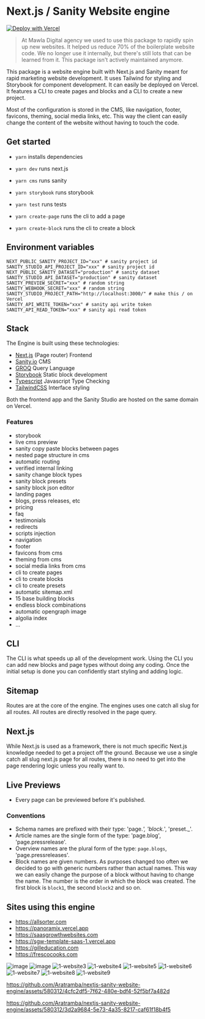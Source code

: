 # Next.js / Sanity Website engine

<!-- Deploy button -->

[![Deploy with Vercel](https://vercel.com/button)][vercel-deploy]

<!-- Variables -->

[vercel-deploy]: https://vercel.com/new/clone?repository-url=https%3A%2F%2Fgithub.com%2FAratramba%2Fnextjs-sanity-website-engine&project-name=https%3A%2F%2Fgithub.com%2FAratramba%2Fnextjs-marketing-website&repository-name=https%3A%2F%2Fgithub.com%2FAratramba%2Fnextjs-marketing-website&demo-title=Nextjs+marketing+website&demo-description=quickly+spin+up+a+marketing+website+with+blocks%2C+presets+and+various+page+types&demo-url=https%3A%2F%2Fnextjs-sanity-website-engine.vercel.app&demo-image=https%3A%2F%2Fcdn.sanity.io%2Fimages%2Fundefined%2Fundefined%2F44130bebbd7f097a2152100aca4882586ae295e0-1200x750.jpg&integration-ids=oac_hb2LITYajhRQ0i4QznmKH7gx&external-id=%3Btemplate%3Dnextjs-sanity-website-engine

> At Mawla Digital agency we used to use this package to rapidly spin up new websites. It helped us reduce 70% of the boilerplate website code. We no longer use it internally, but there's still lots that can be learned from it. This package isn't actively maintained anymore.

This package is a website engine built with Next.js and Sanity meant for rapid marketing website development. It uses Tailwind for styling and Storybook for component development. It can easily be deployed on Vercel. It features a CLI to create pages and blocks and a CLI to create a new project.

Most of the configuration is stored in the CMS, like navigation, footer, favicons, theming, social media links, etc. This way the client can easily change the content of the website without having to touch the code.

## Get started

- `yarn` installs dependencies
- `yarn dev` runs next.js
- `yarn cms` runs sanity
- `yarn storybook` runs storybook
- `yarn test` runs tests

- `yarn create-page` runs the cli to add a page
- `yarn create-block` runs the cli to create a block

## Environment variables

```
NEXT_PUBLIC_SANITY_PROJECT_ID="xxx" # sanity project id
SANITY_STUDIO_API_PROJECT_ID="xxx" # sanity project id
NEXT_PUBLIC_SANITY_DATASET="production" # sanity dataset
SANITY_STUDIO_API_DATASET="production" # sanity dataset
SANITY_PREVIEW_SECRET="xxx" # random string
SANITY_WEBHOOK_SECRET="xxx" # random string
SANITY_STUDIO_PROJECT_PATH="http://localhost:3000/" # make this / on Vercel
SANITY_API_WRITE_TOKEN="xxx" # sanity api write token
SANITY_API_READ_TOKEN="xxx" # sanity api read token
```

## Stack

The Engine is built using these technologies:

- [Next.js](https://nextjs.org/) (Page router) Frontend
- [Sanity.io](https://www.sanity.io/) CMS
- [GROQ](https://www.sanity.io/docs/overview-groq) Query Language
- [Storybook](https://storybook.js.org/) Static block development
- [Typescript](https://www.typescriptlang.org/) Javascript Type Checking
- [TailwindCSS](https://tailwindcss.com/) Interface styling

Both the frontend app and the Sanity Studio are hosted on the same domain on Vercel.

### Features

- storybook
- live cms preview
- sanity copy paste blocks between pages
- nested page structure in cms
- automatic routing
- verified internal linking
- sanity change block types
- sanity block presets
- sanity block json editor
- landing pages
- blogs, press releases, etc
- pricing
- faq
- testimonials
- redirects
- scripts injection
- navigation
- footer
- favicons from cms
- theming from cms
- social media links from cms
- cli to create pages
- cli to create blocks
- cli to create presets
- automatic sitemap.xml
- 15 base building blocks
- endless block combinations
- automatic opengraph image
- algolia index
- …

## CLI

The CLI is what speeds up all of the development work. Using the CLI you can add new blocks and page types without doing any coding. Once the initial setup is done you can confidently start styling and adding logic.

## Sitemap

Routes are at the core of the engine. The engines uses one catch all slug for all routes. All routes are directly resolved in the page query.

## Next.js

While Next.js is used as a framework, there is not much specific Next.js knowledge needed to get a project off the ground. Because we use a single catch all slug next.js page for all routes, there is no need to get into the page rendering logic unless you really want to.

## Live Previews

- Every page can be previewed before it's published.

### Conventions

- Schema names are prefixed with their type: 'page._', 'block._', 'preset.\_'.
- Article names are the single form of the type: 'page.blog', 'page.pressrelease'.
- Overview names are the plural form of the type: `page.blogs`, 'page.pressreleases'.
- Block names are given numbers. As purposes changed too often we decided to go with generic numbers rather than actual names. This way we can easily change the purpose of a block without having to change the name. The number is the order in which the block was created. The first block is `block1`, the second `block2` and so on.

## Sites using this engine

- https://allsorter.com
- https://panoramix.vercel.app
- https://saasgrowthwebsites.com
- https://sgw-template-saas-1.vercel.app
- https://gilleducation.com
- https://frescocooks.com

![image](https://github.com/Aratramba/nextjs-sanity-website-engine/assets/580312/a9e88eb9-3301-404c-9432-c385b76261c5)
![image](https://github.com/Aratramba/nextjs-sanity-website-engine/assets/580312/53be7c93-1a8e-4919-9fef-dc1e5edbaf1e)
![1-website3](https://github.com/Aratramba/nextjs-sanity-website-engine/assets/580312/e2c15b5d-4120-4cc5-a138-f57778820600)
![1-website4](https://github.com/Aratramba/nextjs-sanity-website-engine/assets/580312/b272161b-60de-4d14-9ca3-730c830f3771)
![1-website5](https://github.com/Aratramba/nextjs-sanity-website-engine/assets/580312/4755e553-16a4-4e4f-8a86-3e81f339029f)
![1-website6](https://github.com/Aratramba/nextjs-sanity-website-engine/assets/580312/f765dbf1-fed9-4fad-91e9-f4f559ef304f)
![1-website7](https://github.com/Aratramba/nextjs-sanity-website-engine/assets/580312/b9663034-480d-4a1d-a421-4999c32160eb)
![1-website8](https://github.com/Aratramba/nextjs-sanity-website-engine/assets/580312/ac8b2197-e968-4d3b-aad2-d045d52a3435)
![1-website9](https://github.com/Aratramba/nextjs-sanity-website-engine/assets/580312/1c124d67-7df5-483c-8544-d1da76810afa)

https://github.com/Aratramba/nextjs-sanity-website-engine/assets/580312/4cfc2df5-7f62-480e-bdf4-52f5bf7a482d

https://github.com/Aratramba/nextjs-sanity-website-engine/assets/580312/3d2a9684-5e73-4a35-8217-caf61f18b4f5
